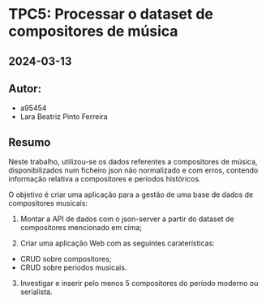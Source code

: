 # TPC5: Processar o dataset de compositores de música
## 2024-03-13

## Autor:
- a95454
- Lara Beatriz Pinto Ferreira

## Resumo
Neste trabalho, utilizou-se os dados referentes a compositores de música, disponibilizados num ficheiro json não normalizado e com erros, contendo informação relativa a compositores e períodos históricos.

O objetivo é criar uma aplicação para a gestão de uma base de dados de compositores musicais:

1. Montar a API de dados com o json-server a partir do dataset de compositores mencionado em cima;

2. Criar uma aplicação Web com as seguintes caraterísticas:

- CRUD sobre compositores;
- CRUD sobre periodos musicais.

3. Investigar e inserir pelo menos 5 compositores do período moderno ou serialista.